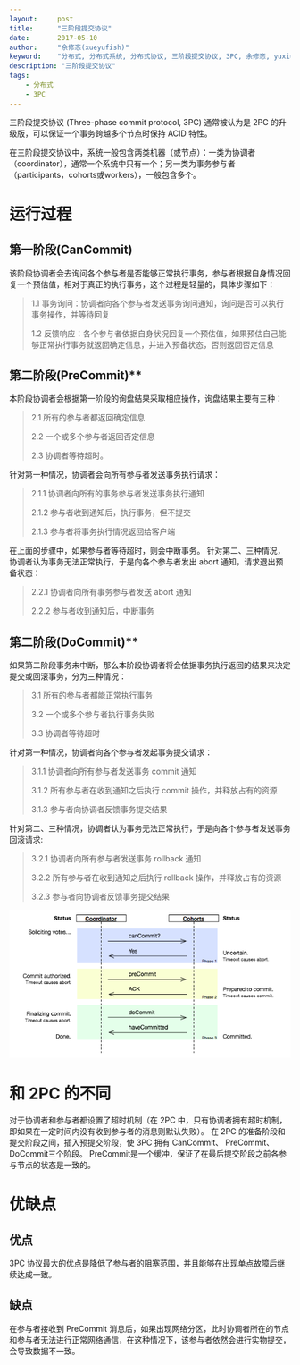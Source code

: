 ```yaml
---
layout:     post
title:      "三阶段提交协议"
date:       2017-05-10
author:     "余修忞(xueyufish)"
keyword:    "分布式, 分布式系统, 分布式协议, 三阶段提交协议, 3PC, 余修忞, yuxiumin, xueyufish"
description: "三阶段提交协议"
tags:
    - 分布式
    - 3PC
---
```


三阶段提交协议 (Three-phase commit protocol, 3PC) 通常被认为是 2PC 的升级版，可以保证一个事务跨越多个节点时保持 ACID 特性。

在三阶段提交协议中，系统一般包含两类机器（或节点）：一类为协调者（coordinator），通常一个系统中只有一个；另一类为事务参与者（participants，cohorts或workers），一般包含多个。

# 运行过程

## 第一阶段(CanCommit)

该阶段协调者会去询问各个参与者是否能够正常执行事务，参与者根据自身情况回复一个预估值，相对于真正的执行事务，这个过程是轻量的，具体步骤如下：
  >1.1 事务询问：协调者向各个参与者发送事务询问通知，询问是否可以执行事务操作，并等待回复
  >
  >1.2 反馈响应：各个参与者依据自身状况回复一个预估值，如果预估自己能够正常执行事务就返回确定信息，并进入预备状态，否则返回否定信息

## 第二阶段(PreCommit)**

本阶段协调者会根据第一阶段的询盘结果采取相应操作，询盘结果主要有三种：

  >2.1 所有的参与者都返回确定信息
  >
  >2.2 一个或多个参与者返回否定信息
  >
  >2.3 协调者等待超时。

针对第一种情况，协调者会向所有参与者发送事务执行请求：

  >2.1.1 协调者向所有的事务参与者发送事务执行通知
  >
  >2.1.2 参与者收到通知后，执行事务，但不提交
  >
  >2.1.3 参与者将事务执行情况返回给客户端

在上面的步骤中，如果参与者等待超时，则会中断事务。 针对第二、三种情况，协调者认为事务无法正常执行，于是向各个参与者发出 abort 通知，请求退出预备状态：

  >2.2.1 协调者向所有事务参与者发送 abort 通知
  >
  >2.2.2 参与者收到通知后，中断事务

## 第二阶段(DoCommit)**

如果第二阶段事务未中断，那么本阶段协调者将会依据事务执行返回的结果来决定提交或回滚事务，分为三种情况：

  >3.1 所有的参与者都能正常执行事务
  >
  >3.2 一个或多个参与者执行事务失败
  >
  >3.3 协调者等待超时

针对第一种情况，协调者向各个参与者发起事务提交请求：

  >3.1.1 协调者向所有参与者发送事务 commit 通知
  >
  >3.1.2 所有参与者在收到通知之后执行 commit 操作，并释放占有的资源
  >
  >3.1.3 参与者向协调者反馈事务提交结果

针对第二、三种情况，协调者认为事务无法正常执行，于是向各个参与者发送事务回滚请求:

  >3.2.1 协调者向所有参与者发送事务 rollback 通知
  >
  >3.2.2 所有参与者在收到通知之后执行 rollback 操作，并释放占有的资源
  >
  >3.2.3 参与者向协调者反馈事务提交结果

![3PC](/assets/attachment/three-phase-commit-protocol/b19a8c6db59993f61140cd6ffc26bc15.png)

# 和 2PC 的不同

对于协调者和参与者都设置了超时机制（在 2PC 中，只有协调者拥有超时机制，即如果在一定时间内没有收到参与者的消息则默认失败）。
在 2PC 的准备阶段和提交阶段之间，插入预提交阶段，使 3PC 拥有 CanCommit、 PreCommit、 DoCommit三个阶段。
PreCommit是一个缓冲，保证了在最后提交阶段之前各参与节点的状态是一致的。

# 优缺点

## 优点

3PC 协议最大的优点是降低了参与者的阻塞范围，并且能够在出现单点故障后继续达成一致。

## 缺点

在参与者接收到 PreCommit 消息后，如果出现网络分区，此时协调者所在的节点和参与者无法进行正常网络通信，在这种情况下，该参与者依然会进行实物提交，会导致数据不一致。

